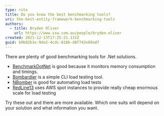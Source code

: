 ```yaml
---
type: rule
title: Do you know the best benchmarking tools?
uri: the-best-entity-framework-benchmarking-tools
authors:
  - title: Bryden Oliver
    url: https://www.ssw.com.au/people/bryden-oliver
created: 2021-12-13T17:25:21.131Z
guid: b9b82b1e-9de2-4cdc-816b-d8f742e69adf
---
```

There are plenty of good benchmarking tools for .Net solutions.

<!--endintro-->

* [BenchmarkDotNet](https://github.com/dotnet/BenchmarkDotNet) is good because it monitors memory consumption and timings.
* [Bombardier](https://github.com/codesenberg/bombardier) is a simple CLI load testing tool.
* [NBomber](https://nbomber.com/) is good for automating load tests
* [RedLine13](https://www.redline13.com/) uses AWS spot instances to provide really cheap enormous scale for load testing

Try these out and there are more available. Which one suits will depend on your solution and what information you want.
